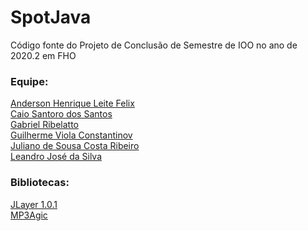 # SpotJava
 Código fonte do Projeto de Conclusão de Semestre de IOO no ano de 2020.2 em FHO
 
 ### Equipe:<br>
 [Anderson Henrique Leite Felix](https://github.com/FelixAnderson)<br>
 [Caio Santoro dos Santos](https://github.com/csantbr)<br>
 [Gabriel Ribelatto](https://github.com/GabrielRibelatto)<br>
 [Guilherme Viola Constantinov](https://github.com/guilhermeconstantinov)<br>
 [Juliano de Sousa Costa Ribeiro](https://github.com/Julianoscr)<br>
 [Leandro José da Silva](https://github.com/LeandroJSi/)
 
 ### Bibliotecas:<br>
 [JLayer 1.0.1](http://www.javazoom.net/javalayer/sources.html)<br>
 [MP3Agic](https://github.com/mpatric/mp3agic)
